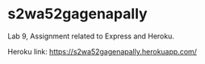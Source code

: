 # s2wa52gagenapally
Lab 9, Assignment related to Express and Heroku. 


Heroku link: https://s2wa52gagenapally.herokuapp.com/

